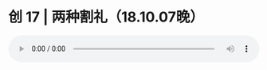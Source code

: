 # 创 17 | 两种割礼（18.10.07晚）

<audio style="width: 100%;" preload="false" controls controlslist="nodownload"><source src="http://file.simai.life/audio/mp3/old/26593.mp3" type="audio/mpeg">Your browser does not support the audio element.</audio>



